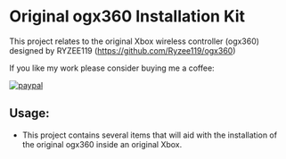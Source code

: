# Original ogx360 Installation Kit

This project relates to the original Xbox wireless controller (ogx360) designed by RYZEE119 (https://github.com/Ryzee119/ogx360)

If you like my work please consider buying me a coffee:

[![paypal](https://img.shields.io/badge/Donate-PayPal-green.svg)](https://www.paypal.com/donate?hosted_button_id=CLXCUTHK6YQQQ)<br>

## Usage:
* This project contains several items that will aid with the installation of the original ogx360 inside an original Xbox.  

